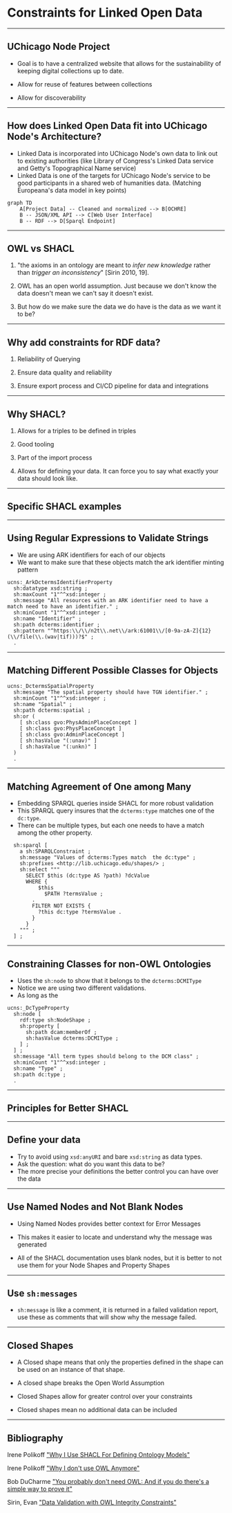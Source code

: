 # Constraints for Linked Open Data

---

## UChicago Node Project

- Goal is to have a centralized website that allows for the sustainability of keeping digital collections up to date.

- Allow for reuse of features between collections

- Allow for discoverability

---

## How does Linked Open Data fit into UChicago Node's Architecture?

- Linked Data is incorporated into UChicago Node's own data to link out to existing authorities (like Library of Congress's Linked Data service and Getty's Topographical Name service)
- Linked Data is one of the targets for UChicago Node's service to be good participants in a shared web of humanities data. (Matching Europeana's data model in key points)

```mermaid
graph TD
    A[Project Data] -- Cleaned and normalized --> B[OCHRE]
    B -- JSON/XML API --> C[Web User Interface]
    B -- RDF --> D[Sparql Endpoint]

```

---

## OWL vs SHACL

1. "the axioms in an ontology are meant to _infer new knowledge_ rather than _trigger an inconsistency_" [Sirin 2010, 19].

1. OWL has an open world assumption. Just because we don't know the data doesn't mean we can't say it doesn't exist.

1. But how do we make sure the data we do have is the data as we want it to be?

---

## Why add constraints for RDF data?

1. Reliability of Querying

1. Ensure data quality and reliability

1. Ensure export process and CI/CD pipeline for data and integrations

---

## Why SHACL?

1. Allows for a triples to be defined in triples

1. Good tooling

1. Part of the import process

1. Allows for defining your data. It can force you to say what exactly your data should look like.

---

## Specific SHACL examples

---

## Using Regular Expressions to Validate Strings

- We are using ARK identifiers for each of our objects
- We want to make sure that these objects match the ark identifier minting pattern

```turtle
ucns:_ArkDctermsIdentifierProperty
  sh:datatype xsd:string ;
  sh:maxCount "1"^^xsd:integer ;
  sh:message "All resources with an ARK identifier need to have a match need to have an identifier." ;
  sh:minCount "1"^^xsd:integer ;
  sh:name "Identifier" ;
  sh:path dcterms:identifier ;
  sh:pattern "^https:\\/\\/n2t\\.net\\/ark:61001\\/[0-9a-zA-Z]{12}(\\/file(\\.(wav|tif)))?$" ;
  .

```

---

## Matching Different Possible Classes for Objects

```turtle
ucns:_DctermsSpatialProperty
  sh:message "The spatial property should have TGN identifier." ;
  sh:minCount "1"^^xsd:integer ;
  sh:name "Spatial" ;
  sh:path dcterms:spatial ;
  sh:or (
    [ sh:class gvo:PhysAdminPlaceConcept ]
    [ sh:class gvo:PhysPlaceConcept ]
    [ sh:class gvo:AdminPlaceConcept ]
    [ sh:hasValue "(:unav)" ]
    [ sh:hasValue "(:unkn)" ]
  )
  .
```

---

## Matching Agreement of One among Many

- Embedding SPARQL queries inside SHACL for more robust validation
- This SPARQL query insures that the `dcterms:type` matches one of the `dc:type`.
- There can be multiple types, but each one needs to have a match among the other property.

```turtle
  sh:sparql [
    a sh:SPARQLConstraint ;
    sh:message "Values of dcterms:Types match  the dc:type" ;
    sh:prefixes <http://lib.uchicago.edu/shapes/> ;
    sh:select """
      SELECT $this (dc:type AS ?path) ?dcValue
      WHERE {
          $this
            $PATH ?termsValue ;
        .
        FILTER NOT EXISTS {
          ?this dc:type ?termsValue .
        }
      }
    """ ;
  ] ;
```

---

## Constraining Classes for non-OWL Ontologies

- Uses the `sh:node` to show that it belongs to the `dcterms:DCMIType`
- Notice we are using two different validations.
- As long as the

```turtle
ucns:_DcTypeProperty
  sh:node [
    rdf:type sh:NodeShape ;
    sh:property [
      sh:path dcam:memberOf ;
      sh:hasValue dcterms:DCMIType ;
    ] ;
  ] ;
  sh:message "All term types should belong to the DCM class" ;
  sh:minCount "1"^^xsd:integer ;
  sh:name "Type" ;
  sh:path dc:type ;
  .

```

---

## Principles for Better SHACL

---

## Define your data

- Try to avoid using `xsd:anyURI` and bare `xsd:string` as data types.
- Ask the question: what do you want this data to be?
- The more precise your definitions the better control you can have over the data

---

## Use Named Nodes and Not Blank Nodes

- Using Named Nodes provides better context for Error Messages

- This makes it easier to locate and understand why the message was generated

- All of the SHACL documentation uses blank nodes, but it is better to not use them for your Node Shapes and Property Shapes

---

## Use `sh:messages`

- `sh:message` is like a comment, it is returned in a failed validation report, use these as comments that will show why the message failed.

---

## Closed Shapes

- A Closed shape means that only the properties defined in the shape can be used on an instance of that shape.

- A closed shape breaks the Open World Assumption

- Closed Shapes allow for greater control over your constraints

- Closed shapes mean no additional data can be included

---

## Bibliography

Irene Polikoff ["Why I Use SHACL For Defining Ontology Models"](https://archive.topquadrant.com/shacl-blog/)

Irene Polikoff ["Why I don't use OWL Anymore"](https://archive.topquadrant.com/owl-blog/)

Bob DuCharme ["You probably don't need OWL: And if you do there's a simple way to prove it"](https://www.bobdc.com/blog/dontneedowl/)

Sirin, Evan ["Data Validation with OWL Integrity Constraints"](https://doi.org/10.1007/978-3-642-15918-3_2)
